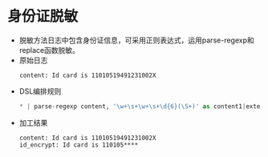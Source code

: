 # 身份证脱敏
* 脱敏方法日志中包含身份证信息，可采用正则表达式，运用parse-regexp和replace函数脱敏。
* 原始日志
  ```
  content: Id card is 11010519491231002X
  ```
* DSL编排规则
  ```python
  * | parse-regexp content, '\w+\s+\w+\s+\d{6}(\S+)' as content1|extend id_encrypt=replace(content,content1,'****')| project-away content1
  ```
* 加工结果
  ```
  content: Id card is 11010519491231002X
  id_encrypt: Id card is 110105****
  ```
